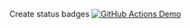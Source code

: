 Create status badges
[![GitHub Actions Demo](https://github.com/Robjects-Pi/pi-dash/actions/workflows/create-github-action.yml/badge.svg?branch=garzarobm-patch-1)](https://github.com/Robjects-Pi/pi-dash/actions/workflows/create-github-action.yml)
